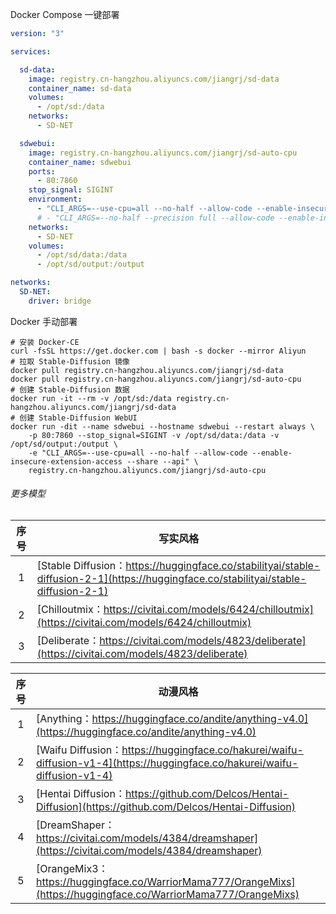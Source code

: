 Docker Compose 一键部署

```yaml
version: "3"

services:

  sd-data:
    image: registry.cn-hangzhou.aliyuncs.com/jiangrj/sd-data
    container_name: sd-data
    volumes:
      - /opt/sd:/data
    networks:
      - SD-NET

  sdwebui:
    image: registry.cn-hangzhou.aliyuncs.com/jiangrj/sd-auto-cpu
    container_name: sdwebui
    ports:
      - 80:7860
    stop_signal: SIGINT
    environment:
      - "CLI_ARGS=--use-cpu=all --no-half --allow-code --enable-insecure-extension-access --share --api"
      # - "CLI_ARGS=--no-half --precision full --allow-code --enable-insecure-extension-access --api"
    networks:
      - SD-NET
    volumes:
      - /opt/sd/data:/data
      - /opt/sd/output:/output

networks:
  SD-NET:
    driver: bridge

```

Docker 手动部署

```shell
# 安装 Docker-CE
curl -fsSL https://get.docker.com | bash -s docker --mirror Aliyun
# 拉取 Stable-Diffusion 镜像
docker pull registry.cn-hangzhou.aliyuncs.com/jiangrj/sd-data
docker pull registry.cn-hangzhou.aliyuncs.com/jiangrj/sd-auto-cpu
# 创建 Stable-Diffusion 数据
docker run -it --rm -v /opt/sd:/data registry.cn-hangzhou.aliyuncs.com/jiangrj/sd-data
# 创建 Stable-Diffusion WebUI
docker run -dit --name sdwebui --hostname sdwebui --restart always \
    -p 80:7860 --stop_signal=SIGINT -v /opt/sd/data:/data -v /opt/sd/output:/output \
    -e "CLI_ARGS=--use-cpu=all --no-half --allow-code --enable-insecure-extension-access --share --api" \
    registry.cn-hangzhou.aliyuncs.com/jiangrj/sd-auto-cpu

```

###### 更多模型

| 序号 | 写实风格                                                     |
| :--: | ------------------------------------------------------------ |
|  1   | [Stable Diffusion：https://huggingface.co/stabilityai/stable-diffusion-2-1](https://huggingface.co/stabilityai/stable-diffusion-2-1) |
|  2   | [Chilloutmix：https://civitai.com/models/6424/chilloutmix](https://civitai.com/models/6424/chilloutmix) |
|  3   | [Deliberate：https://civitai.com/models/4823/deliberate](https://civitai.com/models/4823/deliberate) |

| 序号 | 动漫风格                                                     |
| :--: | ------------------------------------------------------------ |
|  1   | [Anything：https://huggingface.co/andite/anything-v4.0](https://huggingface.co/andite/anything-v4.0) |
|  2   | [Waifu Diffusion：https://huggingface.co/hakurei/waifu-diffusion-v1-4](https://huggingface.co/hakurei/waifu-diffusion-v1-4) |
|  3   | [Hentai Diffusion：https://github.com/Delcos/Hentai-Diffusion](https://github.com/Delcos/Hentai-Diffusion) |
|  4   | [DreamShaper：https://civitai.com/models/4384/dreamshaper](https://civitai.com/models/4384/dreamshaper) |
|  5   | [OrangeMix3：https://huggingface.co/WarriorMama777/OrangeMixs](https://huggingface.co/WarriorMama777/OrangeMixs) |

